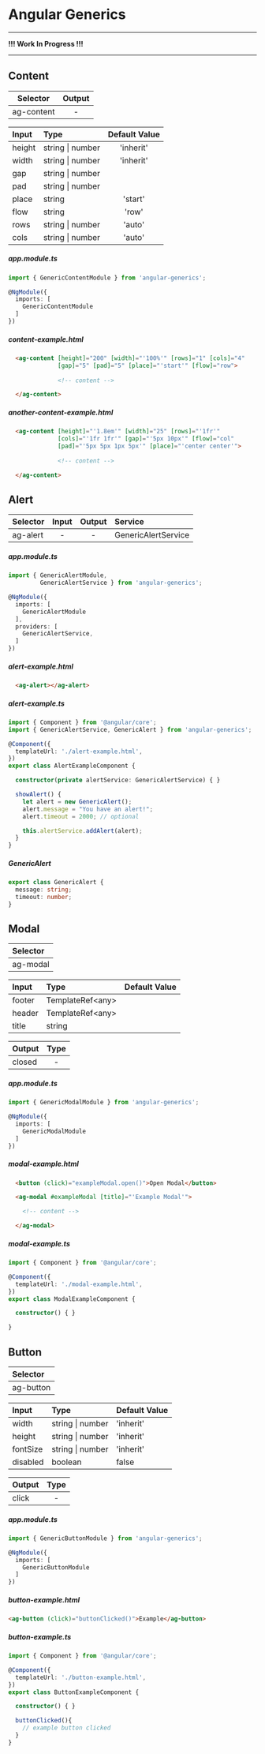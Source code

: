 # Angular Generics

---

**!!! Work In Progress !!!**

---

## Content

| Selector    | Output     |
|:-----------:|:----------:|
| ag-content  | -          |

| Input   | Type             | Default Value |
|:--------|:-----------------|:-------------:|
| height  | string \| number | 'inherit'     |
| width   | string \| number | 'inherit'     |
| gap     | string \| number |               |
| pad     | string \| number |               |
| place   | string           | 'start'       |
| flow    | string           | 'row'         |
| rows    | string \| number | 'auto'        |
| cols    | string \| number | 'auto'        |


##### app.module.ts
```typescript
import { GenericContentModule } from 'angular-generics';

@NgModule({
  imports: [
    GenericContentModule
  ]
})
```

##### content-example.html
```html
  <ag-content [height]="200" [width]="'100%'" [rows]="1" [cols]="4"
              [gap]="5" [pad]="5" [place]="'start'" [flow]="row">
              
              <!-- content -->

  </ag-content>
```

##### another-content-example.html
```html
  <ag-content [height]="'1.8em'" [width]="25" [rows]="'1fr'" 
              [cols]="'1fr 1fr'" [gap]="'5px 10px'" [flow]="col"
              [pad]="'5px 5px 1px 5px'" [place]="'center center'">
              
              <!-- content -->

  </ag-content>
```


## Alert
 
| Selector | Input  | Output  | Service             |
|:---------|:------:|:-------:|:--------------------|
| ag-alert | -      | -       | GenericAlertService |

##### app.module.ts
```typescript
import { GenericAlertModule, 
         GenericAlertService } from 'angular-generics';

@NgModule({
  imports: [
    GenericAlertModule
  ],
  providers: [
    GenericAlertService,
  ]
})
```

##### alert-example.html
```html
  <ag-alert></ag-alert>
```

##### alert-example.ts
```typescript
import { Component } from '@angular/core';
import { GenericAlertService, GenericAlert } from 'angular-generics';

@Component({
  templateUrl: './alert-example.html',
})
export class AlertExampleComponent {

  constructor(private alertService: GenericAlertService) { }

  showAlert() {
    let alert = new GenericAlert();
    alert.message = "You have an alert!";
    alert.timeout = 2000; // optional

    this.alertService.addAlert(alert);
  }
}  
```

##### GenericAlert
```typescript
export class GenericAlert {
  message: string;
  timeout: number;
}
```


## Modal
 
| Selector |
|:---------|
| ag-modal |

| Input   | Type               | Default Value |
|:--------|:-------------------|---------------|
| footer  | TemplateRef\<any\> |               |
| header  | TemplateRef\<any\> |               |
| title   | string             |               |

| Output   | Type                 |
|:---------|:--------------------:|
| closed   | -                    |

##### app.module.ts
```typescript
import { GenericModalModule } from 'angular-generics';

@NgModule({
  imports: [
    GenericModalModule
  ]
})
```

##### modal-example.html
```html
  <button (click)="exampleModal.open()">Open Modal</button>

  <ag-modal #exampleModal [title]="'Example Modal'">

    <!-- content -->

  </ag-modal>
```

##### modal-example.ts
```typescript
import { Component } from '@angular/core';

@Component({
  templateUrl: './modal-example.html',
})
export class ModalExampleComponent {

  constructor() { }

}  
```

## Button
 
| Selector               |
|:-----------------------|
| ag-button              |

| Input       | Type               | Default Value |
|:------------|:-------------------|---------------|
| width       | string \| number   | 'inherit'     |
| height      | string \| number   | 'inherit'     |
| fontSize    | string \| number   | 'inherit'     |
| disabled    | boolean            | false         |

| Output      | Type                 |
|:------------|:--------------------:|
| click       | -                    |

##### app.module.ts
```typescript
import { GenericButtonModule } from 'angular-generics';

@NgModule({
  imports: [
    GenericButtonModule
  ]
})
```

##### button-example.html
```html
<ag-button (click)="buttonClicked()">Example</ag-button>
```

##### button-example.ts
```typescript
import { Component } from '@angular/core';

@Component({
  templateUrl: './button-example.html',
})
export class ButtonExampleComponent {

  constructor() { }

  buttonClicked(){
    // example button clicked
  }
}  
```
